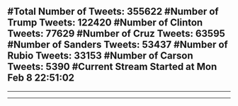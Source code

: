 #Total Number of Tweets: 355622 
#Number of Trump Tweets: 122420
#Number of Clinton Tweets: 77629
#Number of Cruz Tweets: 63595
#Number of Sanders Tweets: 53437
#Number of Rubio Tweets: 33153
#Number of Carson Tweets: 5390
#Current Stream Started at Mon Feb  8 22:51:02
---
---
---
